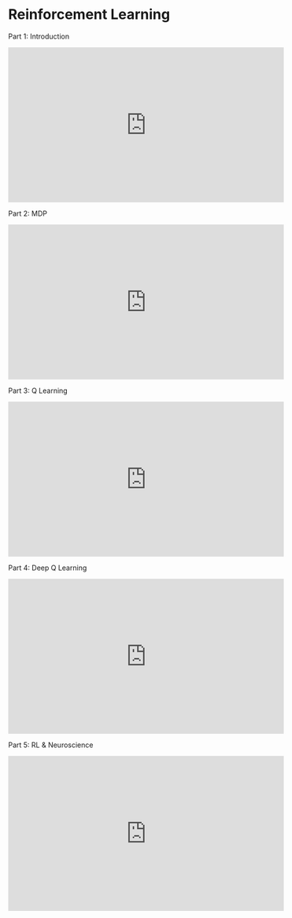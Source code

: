 # Reinforcement Learning

Part 1: Introduction

<iframe width="560" height="315" src="https://www.youtube.com/embed/PeY4ChAGQOo" title="YouTube video player" frameborder="0" allow="accelerometer; autoplay; clipboard-write; encrypted-media; gyroscope; picture-in-picture; web-share" allowfullscreen></iframe>

<br>

Part 2: MDP

<iframe width="560" height="315" src="https://www.youtube.com/embed/nyvaLgdvOac" title="YouTube video player" frameborder="0" allow="accelerometer; autoplay; clipboard-write; encrypted-media; gyroscope; picture-in-picture; web-share" allowfullscreen></iframe>

<br>

Part 3: Q Learning

<iframe width="560" height="315" src="https://www.youtube.com/embed/yfkiHq_NYAE" title="YouTube video player" frameborder="0" allow="accelerometer; autoplay; clipboard-write; encrypted-media; gyroscope; picture-in-picture; web-share" allowfullscreen></iframe>

<br>

Part 4: Deep Q Learning

<iframe width="560" height="315" src="https://www.youtube.com/embed/9oChVXjA4RU" title="YouTube video player" frameborder="0" allow="accelerometer; autoplay; clipboard-write; encrypted-media; gyroscope; picture-in-picture; web-share" allowfullscreen></iframe>

<br>

Part 5: RL & Neuroscience

<iframe width="560" height="315" src="https://www.youtube.com/embed/4Ktt4ZS84f0" title="YouTube video player" frameborder="0" allow="accelerometer; autoplay; clipboard-write; encrypted-media; gyroscope; picture-in-picture; web-share" allowfullscreen></iframe>